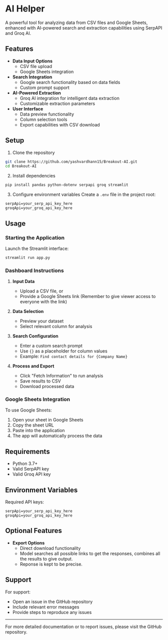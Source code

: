 # AI Helper

A powerful tool for analyzing data from CSV files and Google Sheets, enhanced with AI-powered search and extraction capabilities using SerpAPI and Groq AI.

## Features

- **Data Input Options**
  - CSV file upload
  - Google Sheets integration
- **Search Integration**
  - Google search functionality based on data fields
  - Custom prompt support
- **AI-Powered Extraction**
  - Groq AI integration for intelligent data extraction
  - Customizable extraction parameters
- **User Interface**
  - Data preview functionality
  - Column selection tools
  - Export capabilities with CSV download

## Setup

1. Clone the repository
```bash
git clone https://github.com/yashvardhann15/Breakout-AI.git
cd Breakout-AI
```

2. Install dependencies
```bash
pip install pandas python-dotenv serpapi groq streamlit
```

3. Configure environment variables
Create a `.env` file in the project root:
```env
serpApi=your_serp_api_key_here
groqApi=your_groq_api_key_here
```

## Usage

### Starting the Application

Launch the Streamlit interface:
```bash
streamlit run app.py
```

### Dashboard Instructions

1. **Input Data**
   - Upload a CSV file, or
   - Provide a Google Sheets link (Remember to give viewer access to everyone with the link)

2. **Data Selection**
   - Preview your dataset
   - Select relevant column for analysis

3. **Search Configuration**
   - Enter a custom search prompt
   - Use `{}` as a placeholder for column values
   - Example: `Find contact details for {Company Name}`


4. **Process and Export**
   - Click "Fetch Information" to run analysis
   - Save results to CSV
   - Download processed data

### Google Sheets Integration

To use Google Sheets:
1. Open your sheet in Google Sheets
2. Copy the sheet URL
3. Paste into the application
4. The app will automatically process the data

## Requirements

- Python 3.7+
- Valid SerpAPI key
- Valid Groq API key

## Environment Variables

Required API keys:
```env
serpApi=your_serp_api_key_here
groqApi=your_groq_api_key_here
```

## Optional Features

- **Export Options**
  - Direct download functionality
  - Model searches all possible links to get the responses, combines all the results to give output.
  - Reponse is kept to be precise.

## Support

For support:
- Open an issue in the GitHub repository
- Include relevant error messages
- Provide steps to reproduce any issues

---

For more detailed documentation or to report issues, please visit the GitHub repository.
